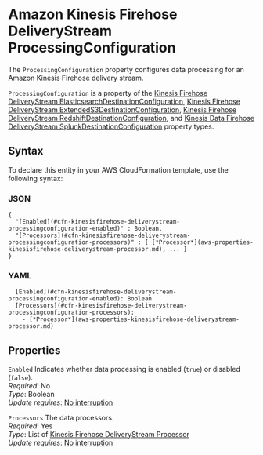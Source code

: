 # Amazon Kinesis Firehose DeliveryStream ProcessingConfiguration<a name="aws-properties-kinesisfirehose-deliverystream-processingconfiguration"></a>

The `ProcessingConfiguration` property configures data processing for an Amazon Kinesis Firehose delivery stream\.

`ProcessingConfiguration` is a property of the [Kinesis Firehose DeliveryStream ElasticsearchDestinationConfiguration](aws-properties-kinesisfirehose-deliverystream-elasticsearchdestinationconfiguration.md), [Kinesis Firehose DeliveryStream ExtendedS3DestinationConfiguration](aws-properties-kinesisfirehose-deliverystream-extendeds3destinationconfiguration.md), [Kinesis Firehose DeliveryStream RedshiftDestinationConfiguration](aws-properties-kinesisfirehose-deliverystream-redshiftdestinationconfiguration.md), and [Kinesis Data Firehose DeliveryStream SplunkDestinationConfiguration](aws-properties-kinesisfirehose-deliverystream-splunkdestinationconfiguration.md) property types\. 

## Syntax<a name="aws-properties-kinesisfirehose-deliverystream-processingconfiguration-syntax"></a>

To declare this entity in your AWS CloudFormation template, use the following syntax:

### JSON<a name="aws-properties-kinesisfirehose-deliverystream-processingconfiguration-syntax.json"></a>

```
{
  "[Enabled](#cfn-kinesisfirehose-deliverystream-processingconfiguration-enabled)" : Boolean,
  "[Processors](#cfn-kinesisfirehose-deliverystream-processingconfiguration-processors)" : [ [*Processor*](aws-properties-kinesisfirehose-deliverystream-processor.md), ... ]
}
```

### YAML<a name="aws-properties-kinesisfirehose-deliverystream-processingconfiguration-syntax.yaml"></a>

```
  [Enabled](#cfn-kinesisfirehose-deliverystream-processingconfiguration-enabled): Boolean
  [Processors](#cfn-kinesisfirehose-deliverystream-processingconfiguration-processors): 
    - [*Processor*](aws-properties-kinesisfirehose-deliverystream-processor.md)
```

## Properties<a name="aws-properties-kinesisfirehose-deliverystream-processingconfiguration-properties"></a>

`Enabled`  <a name="cfn-kinesisfirehose-deliverystream-processingconfiguration-enabled"></a>
Indicates whether data processing is enabled \(`true`\) or disabled \(`false`\)\.  
 *Required*: No  
*Type*: Boolean  
 *Update requires*: [No interruption](using-cfn-updating-stacks-update-behaviors.md#update-no-interrupt) 

`Processors`  <a name="cfn-kinesisfirehose-deliverystream-processingconfiguration-processors"></a>
The data processors\.  
 *Required*: Yes  
 *Type*: List of [Kinesis Firehose DeliveryStream Processor](aws-properties-kinesisfirehose-deliverystream-processor.md)  
 *Update requires*: [No interruption](using-cfn-updating-stacks-update-behaviors.md#update-no-interrupt) 